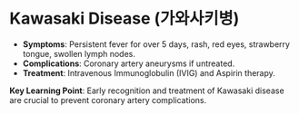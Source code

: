 # Kawasaki Disease (가와사키병)

- **Symptoms**: Persistent fever for over 5 days, rash, red eyes, strawberry tongue, swollen lymph nodes.
- **Complications**: Coronary artery aneurysms if untreated.
- **Treatment**: Intravenous Immunoglobulin (IVIG) and Aspirin therapy.

**Key Learning Point**: Early recognition and treatment of Kawasaki disease are crucial to prevent coronary artery complications.
